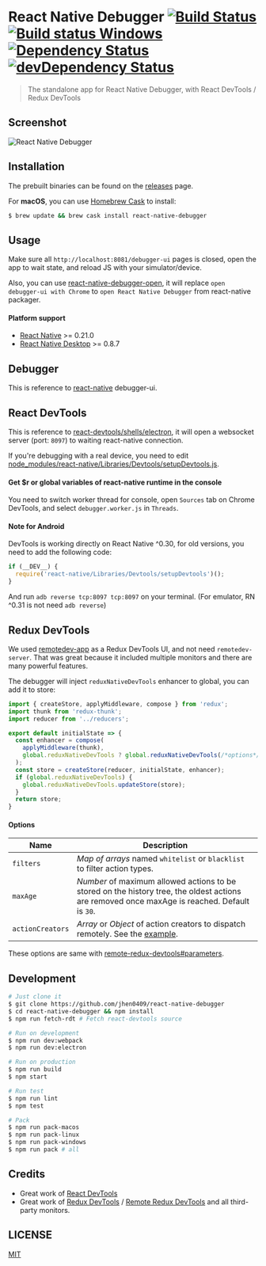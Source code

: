 # React Native Debugger [![Build Status](https://travis-ci.org/jhen0409/react-native-debugger.svg?branch=master)](https://travis-ci.org/jhen0409/react-native-debugger) [![Build status Windows](https://ci.appveyor.com/api/projects/status/botj7b3pj4hth6tn?svg=true)](https://ci.appveyor.com/project/jhen0409/react-native-debugger) [![Dependency Status](https://david-dm.org/jhen0409/react-native-debugger.svg)](https://david-dm.org/jhen0409/react-native-debugger) [![devDependency Status](https://david-dm.org/jhen0409/react-native-debugger/dev-status.svg)](https://david-dm.org/jhen0409/react-native-debugger?type=dev)

> The standalone app for React Native Debugger, with React DevTools / Redux DevTools

## Screenshot

![React Native Debugger](https://cloud.githubusercontent.com/assets/3001525/15636231/9e47d322-262a-11e6-8326-9a05fc73adec.png)

## Installation

The prebuilt binaries can be found on the [releases](https://github.com/jhen0409/react-native-debugger/releases) page.

For __macOS__, you can use [Homebrew Cask](http://caskroom.io) to install:

```bash
$ brew update && brew cask install react-native-debugger
```

## Usage

Make sure all `http://localhost:8081/debugger-ui` pages is closed, open the app to wait state, and reload JS with your simulator/device.

Also, you can use [react-native-debugger-open](https://github.com/jhen0409/react-native-debugger/blob/master/patch), it will replace `open debugger-ui with Chrome` to `open React Native Debugger` from react-native packager.

#### Platform support

* [React Native](https://github.com/facebook/react-native) >= 0.21.0
* [React Native Desktop](https://github.com/ptmt/react-native-desktop) >= 0.8.7

## Debugger

This is reference to [react-native](https://github.com/facebook/react-native/blob/master/local-cli/server/util/) debugger-ui.

## React DevTools

This is reference to [react-devtools/shells/electron](https://github.com/facebook/react-devtools/tree/master/shells/electron), it will open a websocket server (port: `8097`) to waiting react-native connection.

If you're debugging with a real device, you need to edit [node_modules/react-native/Libraries/Devtools/setupDevtools.js](https://github.com/facebook/react-native/tree/master/Libraries/Devtools/setupDevtools.js#L17).

#### Get $r or global variables of react-native runtime in the console

You need to switch worker thread for console, open `Sources` tab on Chrome DevTools, and select `debugger.worker.js` in `Threads`.

#### Note for Android

DevTools is working directly on React Native ^0.30, for old versions, you need to add the following code:

```js
if (__DEV__) {
  require('react-native/Libraries/Devtools/setupDevtools')();
}
```

And run `adb reverse tcp:8097 tcp:8097` on your terminal. (For emulator, RN ^0.31 is not need `adb reverse`)

## Redux DevTools

We used [remotedev-app](https://github.com/zalmoxisus/remotedev-app) as a Redux DevTools UI, and not need `remotedev-server`. That was great because it included multiple monitors and there are many powerful features.

The debugger will inject `reduxNativeDevTools` enhancer to global, you can add it to store:

```js
import { createStore, applyMiddleware, compose } from 'redux';
import thunk from 'redux-thunk';
import reducer from '../reducers';

export default initialState => {
  const enhancer = compose(
    applyMiddleware(thunk),
    global.reduxNativeDevTools ? global.reduxNativeDevTools(/*options*/) : nope => nope,
  );
  const store = createStore(reducer, initialState, enhancer);
  if (global.reduxNativeDevTools) {
    global.reduxNativeDevTools.updateStore(store);
  }
  return store;
}
```

#### Options

Name                  | Description
-------------         | -------------
`filters`             | *Map of arrays* named `whitelist` or `blacklist` to filter action types.
`maxAge`              | *Number* of maximum allowed actions to be stored on the history tree, the oldest actions are removed once maxAge is reached. Default is `30`.
`actionCreators`      | *Array* or *Object* of action creators to dispatch remotely. See the [example](https://github.com/zalmoxisus/remote-redux-devtools/commit/b54652930dfd4e057991df8471c343957fd7bff7).

These options are same with [remote-redux-devtools#parameters](https://github.com/zalmoxisus/remote-redux-devtools#parameters).

## Development

```bash
# Just clone it
$ git clone https://github.com/jhen0409/react-native-debugger
$ cd react-native-debugger && npm install
$ npm run fetch-rdt # Fetch react-devtools source

# Run on development
$ npm run dev:webpack
$ npm run dev:electron

# Run on production
$ npm run build
$ npm start

# Run test
$ npm run lint
$ npm test

# Pack
$ npm run pack-macos
$ npm run pack-linux
$ npm run pack-windows
$ npm run pack # all
```

## Credits

* Great work of [React DevTools](https://github.com/facebook/react-devtools)
* Great work of [Redux DevTools](https://github.com/gaearon/redux-devtools) / [Remote Redux DevTools](https://github.com/zalmoxisus/remote-redux-devtools) and all third-party monitors.

## LICENSE

[MIT](LICENSE.md)
